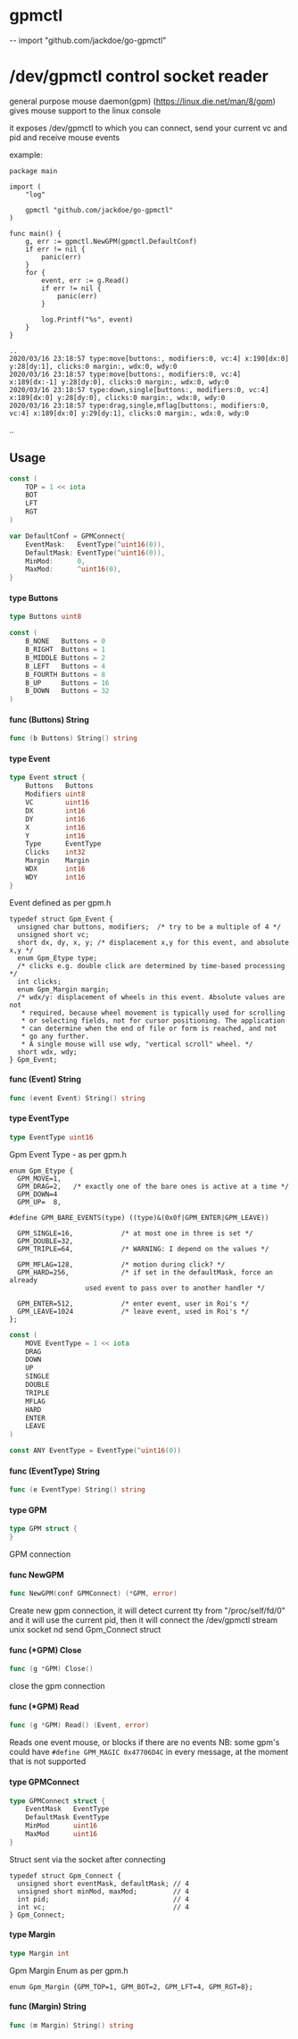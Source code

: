 # gpmctl
--
    import "github.com/jackdoe/go-gpmctl"

# /dev/gpmctl control socket reader

general purpose mouse daemon(gpm) (https://linux.die.net/man/8/gpm) gives mouse
support to the linux console

it exposes /dev/gpmctl to which you can connect, send your current vc and pid
and receive mouse events

example:

    package main

    import (
    	"log"

    	gpmctl "github.com/jackdoe/go-gpmctl"
    )

    func main() {
    	g, err := gpmctl.NewGPM(gpmctl.DefaultConf)
    	if err != nil {
    		panic(err)
    	}
    	for {
    		event, err := g.Read()
    		if err != nil {
    			panic(err)
    		}

    		log.Printf("%s", event)
    	}
    }

    ..
    2020/03/16 23:18:57 type:move[buttons:, modifiers:0, vc:4] x:190[dx:0] y:28[dy:1], clicks:0 margin:, wdx:0, wdy:0
    2020/03/16 23:18:57 type:move[buttons:, modifiers:0, vc:4] x:189[dx:-1] y:28[dy:0], clicks:0 margin:, wdx:0, wdy:0
    2020/03/16 23:18:57 type:down,single[buttons:, modifiers:0, vc:4] x:189[dx:0] y:28[dy:0], clicks:0 margin:, wdx:0, wdy:0
    2020/03/16 23:18:57 type:drag,single,mflag[buttons:, modifiers:0, vc:4] x:189[dx:0] y:29[dy:1], clicks:0 margin:, wdx:0, wdy:0

..

## Usage

```go
const (
	TOP = 1 << iota
	BOT
	LFT
	RGT
)
```

```go
var DefaultConf = GPMConnect{
	EventMask:   EventType(^uint16(0)),
	DefaultMask: EventType(^uint16(0)),
	MinMod:      0,
	MaxMod:      ^uint16(0),
}
```

#### type Buttons

```go
type Buttons uint8
```


```go
const (
	B_NONE   Buttons = 0
	B_RIGHT  Buttons = 1
	B_MIDDLE Buttons = 2
	B_LEFT   Buttons = 4
	B_FOURTH Buttons = 8
	B_UP     Buttons = 16
	B_DOWN   Buttons = 32
)
```

#### func (Buttons) String

```go
func (b Buttons) String() string
```

#### type Event

```go
type Event struct {
	Buttons   Buttons
	Modifiers uint8
	VC        uint16
	DX        int16
	DY        int16
	X         int16
	Y         int16
	Type      EventType
	Clicks    int32
	Margin    Margin
	WDX       int16
	WDY       int16
}
```

Event defined as per gpm.h

    typedef struct Gpm_Event {
      unsigned char buttons, modifiers;  /* try to be a multiple of 4 */
      unsigned short vc;
      short dx, dy, x, y; /* displacement x,y for this event, and absolute x,y */
      enum Gpm_Etype type;
      /* clicks e.g. double click are determined by time-based processing */
      int clicks;
      enum Gpm_Margin margin;
      /* wdx/y: displacement of wheels in this event. Absolute values are not
       * required, because wheel movement is typically used for scrolling
       * or selecting fields, not for cursor positioning. The application
       * can determine when the end of file or form is reached, and not
       * go any further.
       * A single mouse will use wdy, "vertical scroll" wheel. */
      short wdx, wdy;
    } Gpm_Event;

#### func (Event) String

```go
func (event Event) String() string
```

#### type EventType

```go
type EventType uint16
```

Gpm Event Type - as per gpm.h

    enum Gpm_Etype {
      GPM_MOVE=1,
      GPM_DRAG=2,   /* exactly one of the bare ones is active at a time */
      GPM_DOWN=4
      GPM_UP=  8,

    #define GPM_BARE_EVENTS(type) ((type)&(0x0f|GPM_ENTER|GPM_LEAVE))

      GPM_SINGLE=16,            /* at most one in three is set */
      GPM_DOUBLE=32,
      GPM_TRIPLE=64,            /* WARNING: I depend on the values */

      GPM_MFLAG=128,            /* motion during click? */
      GPM_HARD=256,             /* if set in the defaultMask, force an already
                       used event to pass over to another handler */

      GPM_ENTER=512,            /* enter event, user in Roi's */
      GPM_LEAVE=1024            /* leave event, used in Roi's */
    };

```go
const (
	MOVE EventType = 1 << iota
	DRAG
	DOWN
	UP
	SINGLE
	DOUBLE
	TRIPLE
	MFLAG
	HARD
	ENTER
	LEAVE
)
```

```go
const ANY EventType = EventType(^uint16(0))
```

#### func (EventType) String

```go
func (e EventType) String() string
```

#### type GPM

```go
type GPM struct {
}
```

GPM connection

#### func  NewGPM

```go
func NewGPM(conf GPMConnect) (*GPM, error)
```
Create new gpm connection, it will detect current tty from "/proc/self/fd/0" and
it will use the current pid, then it will connect the /dev/gpmctl stream unix
socket nd send Gpm_Connect struct

#### func (*GPM) Close

```go
func (g *GPM) Close()
```
close the gpm connection

#### func (*GPM) Read

```go
func (g *GPM) Read() (Event, error)
```
Reads one event mouse, or blocks if there are no events NB: some gpm's could
have `#define GPM_MAGIC 0x47706D4C` in every message, at the moment that is not
supported

#### type GPMConnect

```go
type GPMConnect struct {
	EventMask   EventType
	DefaultMask EventType
	MinMod      uint16
	MaxMod      uint16
}
```

Struct sent via the socket after connecting

    typedef struct Gpm_Connect {
      unsigned short eventMask, defaultMask; // 4
      unsigned short minMod, maxMod;         // 4
      int pid;                               // 4
      int vc;                                // 4
    } Gpm_Connect;

#### type Margin

```go
type Margin int
```

Gpm Margin Enum as per gpm.h

    enum Gpm_Margin {GPM_TOP=1, GPM_BOT=2, GPM_LFT=4, GPM_RGT=8};

#### func (Margin) String

```go
func (m Margin) String() string
```
